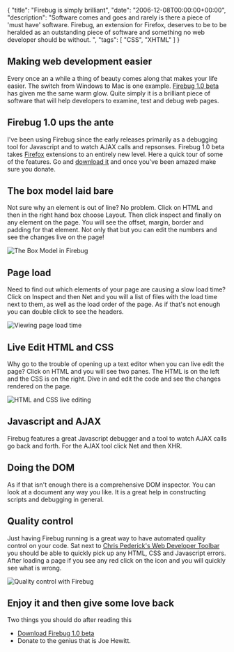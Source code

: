 {
  "title": "Firebug is simply brilliant",
  "date": "2006-12-08T00:00:00+00:00",
  "description": "Software comes and goes and rarely is there a piece of 'must have' software. Firebug, an extension for Firefox, deserves to be to be heralded as an outstanding piece of software and something no web developer should be without. ",
  "tags": [
    "CSS",
    "XHTML"
  ]
}

## Making web development easier

Every once an a while a thing of beauty comes along that makes your life easier. The switch from Windows to Mac is one example. [Firebug 1.0 beta][1] has given me the same warm glow. Quite simply it is a brilliant piece of software that will help developers to examine, test and debug web pages.

## Firebug 1.0 ups the ante

I've been using Firebug since the early releases primarily as a debugging tool for Javascript and to watch AJAX calls and repsonses. Firebug 1.0 beta takes [Firefox][2] extensions to an entirely new level. Here a quick tour of some of the features. Go and [download it][1] and once you've been amazed make sure you donate.

## The box model laid bare

Not sure why an element is out of line? No problem. Click on HTML and then in the right hand box choose Layout. Then click inspect and finally on any element on the page. You will see the offset, margin, border and padding for that element. Not only that but you can edit the numbers and see the changes live on the page!

![The Box Model in Firebug][3] 

## Page load

Need to find out which elements of your page are causing a slow load time? Click on Inspect and then Net and you will a list of files with the load time next to them, as well as the load order of the page. As if that's not enough you can double click to see the headers.

![Viewing page load time][4] 

## Live Edit HTML and CSS

Why go to the trouble of opening up a text editor when you can live edit the page? Click on HTML and you will see two panes. The HTML is on the left and the CSS is on the right. Dive in and edit the code and see the changes rendered on the page.

![HTML and CSS live editing][5] 

## Javascript and AJAX

Firebug features a great Javascript debugger and a tool to watch AJAX calls go back and forth. For the AJAX tool click Net and then XHR. 

## Doing the DOM

As if that isn't enough there is a comprehensive DOM inspector. You can look at a document any way you like. It is a great help in constructing scripts and debugging in general.

## Quality control

Just having Firebug running is a great way to have automated quality control on your code. Sat next to [Chris Pederick's Web Developer Toolbar][6] you should be able to quickly pick up any HTML, CSS and Javascript errors. After loading a page if you see any red click on the icon and you will quickly see what is wrong. 

![Quality control with Firebug][7] 

## Enjoy it and then give some love back

Two things you should do after reading this

*   [Download Firebug 1.0 beta][1]
*   Donate to the genius that is Joe Hewitt.

 [1]: http://www.getfirebug.com/
 [2]: http://www.mozilla.com/en-US/firefox/
 [3]: /images/articles/box_model.png 
 [4]: /images/articles/pageload.jpg 
 [5]: /images/articles/html_css_editor.jpg 
 [6]: http://chrispederick.com/work/webdeveloper/
 [7]: /images/articles/toolbar_errors.jpg 
